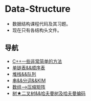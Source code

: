# Data-Structure
- 数据结构课程代码及其习题。
- 现在只有各结构头文件。

## 导航
- [C++一些非常简单的方法](./1)
- [单链表&&顺序表](./2)
- [堆栈&&队列](./3)
- [串&&分词&&KIM](./4)
- [数组-->压缩矩阵](./5)
- [树★二叉树&&哈夫曼树及哈夫曼编码](./6)
